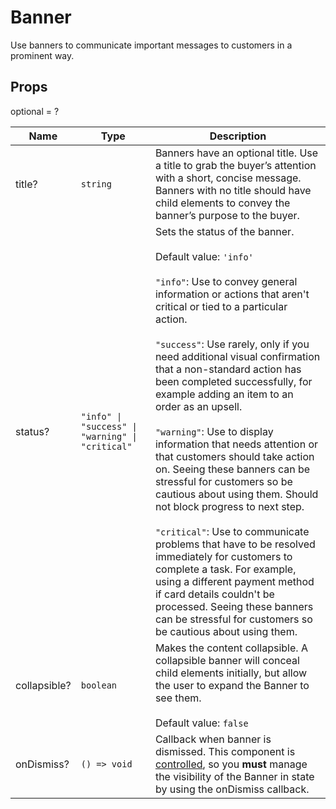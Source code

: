 # Banner

Use banners to communicate important messages to customers in a prominent way.

## Props
optional = ?

| Name | Type | Description |
| --- | --- | --- |
| title? | <code>string</code> | Banners have an optional title. Use a title to grab the buyer’s attention with a short, concise message. Banners with no title should have child elements to convey the banner’s purpose to the buyer.  |
| status? | <code>"info" &#124; "success" &#124; "warning" &#124; "critical"</code> | Sets the status of the banner.<br /><br />Default value: <code>'info'</code><br /><br /><code>"info"</code>: Use to convey general information or actions that aren't critical or tied to a particular action.<br /><br /><code>"success"</code>: Use rarely, only if you need additional visual confirmation that a non-standard action has been completed successfully, for example adding an item to an order as an upsell.<br /><br /><code>"warning"</code>: Use to display information that needs attention or that customers should take action on. Seeing these banners can be stressful for customers so be cautious about using them. Should not block progress to next step.<br /><br /><code>"critical"</code>: Use to communicate problems that have to be resolved immediately for customers to complete a task. For example, using a different payment method if card details couldn't be processed. Seeing these banners can be stressful for customers so be cautious about using them. |
| collapsible? | <code>boolean</code> | Makes the content collapsible. A collapsible banner will conceal child elements initially, but allow the user to expand the Banner to see them.<br /><br />Default value: <code>false</code> |
| onDismiss? | <code>() => void</code> | Callback when banner is dismissed. This component is [controlled](https://reactjs.org/docs/forms.html#controlled-components), so you **must** manage the visibility of the Banner in state by using the onDismiss callback.  |